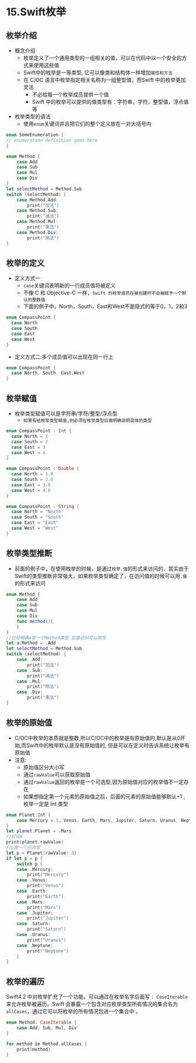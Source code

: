 # 15.Swift枚举

## 枚举介绍

- 概念介绍
  - 枚举定义了一个通用类型的一组相关的值，可以在代码中以一个安全的方式来使用这些值
  - Swift中的枚举是一等类型, 它可以像类和结构体一样增加`属性和方法`
  - 在 C/OC 语言中枚举指定相关名称为一组整型值，而Swift 中的枚举更加灵活
    - 不必给每一个枚举成员提供一个值
    - Swift 中的枚举可以提供的值类型有：字符串，字符，整型值，浮点值等
- 枚举类型的语法
  - 使用`enum`关键词并且把它们的整个定义放在一对大括号内

```rust
enum SomeEnumeration {
// enumeration definition goes here
}
```

```swift
enum Method {
    case Add
    case Sub
    case Mul
    case Div
}
let selectMethod = Method.Sub
switch (selectMethod) {
    case Method.Add:
        print("加法")
    case Method.Sub:
        print("减法")
    case Method.Mul:
        print("乘法")
    case Method.Div:
        print("除法")
}
```

## 枚举的定义

- 定义方式一
  - `case`关键词表明新的一行成员值将被定义
  - 不像 C 和 Objective-C 一样，`Swift 的枚举成员在被创建时不会被赋予一个默认的整数值`
  - 下面的例子中，North，South，East和West不是隐式的等于0，1，2和3

```swift
enum CompassPoint {
  case North
  case South
  case East
  case West
}
```

- 定义方式二:多个成员值可以出现在同一行上

```swift
enum CompassPoint {
  case North, South, East,West
}
```

## 枚举赋值

- 枚举类型赋值可以是字符串/字符/整型/浮点型
  - `如果有给枚举类型赋值,则必须在枚举类型后面明确说明具体的类型`

```swift
enum CompassPoint : Int {
  case North = 1
  case South = 2
  case East = 3
  case West = 4
}

enum CompassPoint : Double {
  case North = 1.0
  case South = 2.0
  case East = 3.0
  case West = 4.0
}

enum CompassPoint : String {
  case North = "North"
  case South = "South"
  case East = "East"
  case West = "West"
}
```

## 枚举类型推断

- 前面的例子中，在使用枚举的时候，是通过`枚举.值`的形式来访问的，其实由于Swift的类型推断非常强大，如果枚举类型确定了，在访问值的时候可以用`.值`的形式来访问

```swift
enum Method {
    case Add  
    case Sub   
    case Mul    
    case Div
    func method(){     
    }
}
//已经明确a是一个Method类型 后面访问可以简写
let a:Method = .Add
let selectMethod = Method.Sub
switch (selectMethod) {
    case .Add:
        print("加法")
    case .Sub:
        print("减法")
    case .Mul:
        print("除法")
    case .Div:
        print("乘法")
}
```

## 枚举的原始值

- C/OC中枚举的本质就是整数,所以C/OC中的枚举是有原始值的,默认是从0开始,而Swift中的枚举默认是没有原始值的, 但是可以在定义时告诉系统让枚举有原始值
- 注意:
  - 原始值区分大小写
  - 通过`rawValue`可以获取原始值
  - 通过`rawValue`返回的枚举是一个可选型,因为原始值对应的枚举值不一定存在
  - 如果想指定第一个元素的原始值之后，后面的元素的原始值能够默认+1 , 枚举一定是 Int 类型

```swift
enum Planet:Int {
    case Mercury = 1, Venus, Earth, Mars, Jupiter, Saturn, Uranus, Neptune
}
let planet:Planet = .Mars
//打印4
print(planet.rawValue)
//p是一个可选型
let p = Planet(rawValue: 3)
if let p = p {
    switch p {
    case .Mercury:
        print("Mercury")
    case .Venus:
        print("Venus")
    case .Earth:
        print("Earth")
    case .Mars:
        print("Mars")
    case .Jupiter:
        print("Jupiter")
    case .Saturn:
        print("Saturn")
    case .Uranus:
        print("Uranus")
    case .Neptune:
        print("Neptune")
    }
}
```

## 枚举的遍历

Swift4.2 中对枚举扩充了一个功能。可以通过在枚举名字后面写 `: CaseIterable` 来允许枚举被遍历。Swift 会暴露一个包含对应枚举类型所有情况的集合名为 `allCases`，通过它可以将枚举的所有情况包进一个集合中 。

```swift
enum Method: CaseIterable {
    case Add, Sub, Mul, Div
}

for method in Method.allCases {
    print(method)
}
```